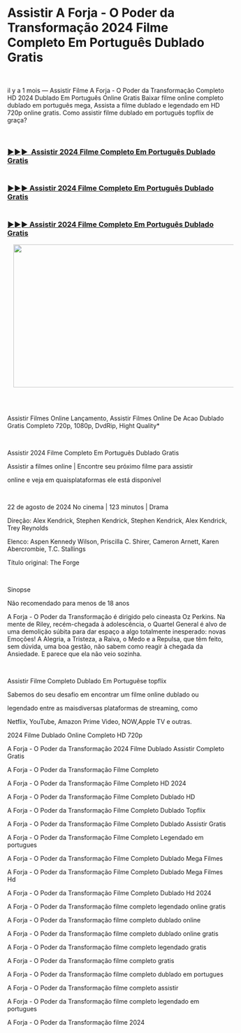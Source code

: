 <h1 style="text-align: left;">Assistir A Forja - O Poder da Transformação 2024 Filme Completo Em Português Dublado Gratis</h1><p><br /></p><p>il y a 1 mois — Assistir Filme A Forja - O Poder da Transformação Completo HD 2024 Dublado Em Português Online Gratis Baixar filme online completo dublado em português mega, Assista a filme dublado e legendado em HD 720p online gratis. Como assistir filme dublado em português topflix de graça?</p><p>&nbsp;</p><h3 style="text-align: left;"><a href="https://bit.ly/4dzyRww">▶►►&nbsp; Assistir 2024 Filme Completo Em Português Dublado Gratis</a></h3><h3 style="text-align: left;"><br /><a href="https://bit.ly/3TUyCVS">▶️►► Assistir 2024 Filme Completo Em Português Dublado Gratis</a></h3><h3 style="text-align: left;"><br /><a href="https://bit.ly/4dzyRww">▶️►► Assistir 2024 Filme Completo Em Português Dublado Gratis</a></h3><div class="separator" style="clear: both; text-align: center;"><a href="https://bit.ly/4dzyRww" style="margin-left: 1em; margin-right: 1em;"><img border="0" data-original-height="342" data-original-width="675" height="327" src="https://blogger.googleusercontent.com/img/b/R29vZ2xl/AVvXsEgnfGS80bsDrHhAAqSX18QGM4JjkI0HgcUeS3INBJkom5lm_vZ7wQwpcKJJJ-fv2oLoCpUTouHTAv9ZfgadEi6ePG4Csw9CuzH4ytpyhTwN_uyYDVF5uLSEpwDOIxfI1EsS6t7YpUJPcJGHRjGxdw5Uj_rimdfwki41Yta35Twbu2aqI_wCryzxXdedCT8/w663-h327/PELICULA%20COMPLETA%202024.gif" width="663" /></a></div><br /><p style="text-align: left;"><br /></p><p style="text-align: left;">Assistir Filmes Online Lançamento, Assistir Filmes Online De Acao Dublado Gratis Completo 720p, 1080p, DvdRip, Hight Quality*</p><p>&nbsp;</p><p>Assistir 2024 Filme Completo Em Português Dublado Gratis</p><p>Assistir a filmes online | Encontre seu próximo filme para assistir</p><p>online e veja em quaisplataformas ele está disponível</p><p>&nbsp;</p><p>22 de agosto de 2024 No cinema | 123 minutos | Drama</p><p>Direção: Alex Kendrick, Stephen Kendrick, Stephen Kendrick, Alex Kendrick, Trey Reynolds</p><p>Elenco: Aspen Kennedy Wilson, Priscilla C. Shirer, Cameron Arnett, Karen Abercrombie, T.C. Stallings</p><p>Título original: The Forge</p><p>&nbsp;</p><p>Sinopse</p><p>Não recomendado para menos de 18 anos</p><p>A Forja - O Poder da Transformação é dirigido pelo cineasta Oz Perkins. Na mente de Riley, recém-chegada à adolescência, o Quartel General é alvo de uma demolição súbita para dar espaço a algo totalmente inesperado: novas Emoções! A Alegria, a Tristeza, a Raiva, o Medo e a Repulsa, que têm feito, sem dúvida, uma boa gestão, não sabem como reagir à chegada da Ansiedade. E parece que ela não veio sozinha.</p><p>&nbsp;</p><p>Assistir Filme Completo Dublado Em Portuguêse topflix</p><p>Sabemos do seu desafio em encontrar um filme online dublado ou</p><p>legendado entre as maisdiversas plataformas de streaming, como</p><p>Netflix, YouTube, Amazon Prime Video, NOW,Apple TV e outras.</p><p>2024 Filme Dublado Online Completo HD 720p</p><p>A Forja - O Poder da Transformação 2024 Filme Dublado Assistir Completo Gratis</p><p>A Forja - O Poder da Transformação Filme Completo</p><p>A Forja - O Poder da Transformação Filme Completo HD 2024</p><p>A Forja - O Poder da Transformação Filme Completo Dublado HD</p><p>A Forja - O Poder da Transformação Filme Completo Dublado Topflix</p><p>A Forja - O Poder da Transformação Filme Completo Dublado Assistir Gratis</p><p>A Forja - O Poder da Transformação Filme Completo Legendado em portugues</p><p>A Forja - O Poder da Transformação Filme Completo Dublado Mega Filmes</p><p>A Forja - O Poder da Transformação Filme Completo Dublado Mega Filmes Hd</p><p>A Forja - O Poder da Transformação Filme Completo Dublado Hd 2024</p><p>A Forja - O Poder da Transformação filme completo legendado online gratis</p><p>A Forja - O Poder da Transformação filme completo dublado online</p><p>A Forja - O Poder da Transformação filme completo dublado online gratis</p><p>A Forja - O Poder da Transformação filme completo legendado gratis</p><p>A Forja - O Poder da Transformação filme completo gratis</p><p>A Forja - O Poder da Transformação filme completo dublado em portugues</p><p>A Forja - O Poder da Transformação filme completo assistir</p><p>A Forja - O Poder da Transformação filme completo legendado em portugues</p><p>A Forja - O Poder da Transformação filme 2024</p>

